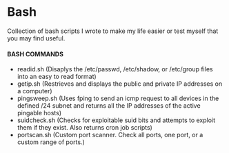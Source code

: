 # Bash
Collection of bash scripts I wrote to make my life easier or test myself that you may find useful.

#### BASH COMMANDS
- readid.sh (Disaplys the /etc/passwd, /etc/shadow, or /etc/group files into an easy to read format)
- getip.sh (Restrieves and displays the public and private IP addresses on a computer)
- pingsweep.sh (Uses fping to send an icmp request to all devices in the defined /24 subnet and returns all the IP addresses of the active pingable hosts)
- suidcheck.sh (Checks for exploitable suid bits and attempts to exploit them if they exist. Also returns cron job scripts)
- portscan.sh (Custom port scanner. Check all ports, one port, or a custom range of ports.)
